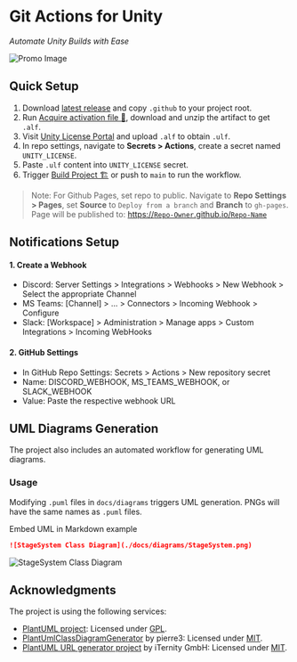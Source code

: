 # Git Actions for Unity
*Automate Unity Builds with Ease*

![Promo Image](Promo/bender.png)

## Quick Setup
1. Download [latest release](/releases) and copy `.github` to your project root.
2. Run [Acquire activation file 🔑](/.github/workflows/acuire-unity-activation-file.yml), download and unzip the artifact to get `.alf`.
3. Visit [Unity License Portal](https://license.unity3d.com/manual) and upload `.alf` to obtain `.ulf`.
4. In repo settings, navigate to **Secrets > Actions**, create a secret named `UNITY_LICENSE`.
5. Paste `.ulf` content into `UNITY_LICENSE` secret.
6. Trigger [Build Project 🏗️](/.github/workflows/main.yml) or push to `main` to run the workflow.

> Note:
    For Github Pages, set repo to public. Navigate to **Repo Settings > Pages**, set **Source** to `Deploy from a branch` and **Branch** to `gh-pages`.  
   Page will be published to: [https://`Repo-Owner`.github.io/`Repo-Name`](https://muammar-yacoob.github.io/Unity-GitActions)


## Notifications Setup
#### 1. Create a Webhook
  - Discord: Server Settings > Integrations > Webhooks > New Webhook > Select the appropriate Channel
  - MS Teams: [Channel] > ... > Connectors > Incoming Webhook > Configure
- Slack: [Workspace] > Administration > Manage apps > Custom Integrations > Incoming WebHooks

#### 2. GitHub Settings
- In GitHub Repo Settings: Secrets > Actions > New repository secret
- Name: DISCORD_WEBHOOK, MS_TEAMS_WEBHOOK, or SLACK_WEBHOOK
- Value: Paste the respective webhook URL


## UML Diagrams Generation
The project also includes an automated workflow for generating UML diagrams. 
### Usage
Modifying `.puml` files in `docs/diagrams` triggers UML generation. PNGs will have the same names as `.puml` files.

Embed UML in Markdown example
```markdown
![StageSystem Class Diagram](./docs/diagrams/StageSystem.png)
```
![StageSystem Class Diagram](./docs/diagrams/StageSystem.png)


## Acknowledgments
The project is using the following services:
- [PlantUML project](http://plantuml.com): Licensed under [GPL](http://www.gnu.org/copyleft/gpl.html).
- [PlantUmlClassDiagramGenerator](https://github.com/pierre3/PlantUmlClassDiagramGenerator) by pierre3: Licensed under [MIT](https://github.com/pierre3/PlantUmlClassDiagramGenerator/blob/master/LICENSE).
- [PlantUML URL generator project](https://gitlab.com/iternity/plantuml.cs) by iTernity GmbH: Licensed under [MIT](https://gitlab.com/iternity/plantuml.cs/blob/master/LICENSE).
